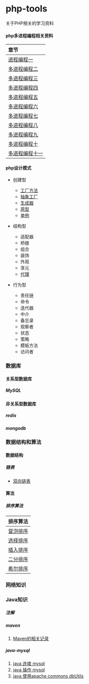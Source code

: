 # php-tools
关于PHP相关的学习资料

#### php多进程编程相关资料

|章节|
|:----|
|[进程编程一](./php/process/php-process.md)|
|[多进程编程二](./php/process/php-process2.md)|
|[多进程编程三](./php/process/php-process3.md)|
|[多进程编程四](./php/process/php-process4.md)|
|[多进程编程五](./php/process/php-process5.md)|
|[多进程编程六](./php/process/php-process6.md)|
|[多进程编程七](./php/process/php-process(七).md)|
|[多进程编程八](./php/process/php-process(八).md)|
|[多进程编程九](./php/process/php-process(九).md)|
|[多进程编程十](./php/process/php-process(十).md)|
|[多进程编程十一](./php/process/php-process11.md)|

#### php设计模式

* 创建型
  * [工厂方法](./php/design-patterns/creational-patterns/FactoryMethod.md)
  * [抽象工厂](./php/design-patterns/creational-patterns/abstract-factory.md)
  * [生成器](./php/design-patterns/creational-patterns/builder.md)
  * [原型](./php/design-patterns/creational-patterns/prototype.md)
  * [单例](./php/design-patterns/creational-patterns/singleton.md)

* 结构型
  * 适配器
  * 桥接
  * 组合
  * 装饰
  * 外观
  * 享元
  * [代理](./php/design-patterns/structural-patterns/proxy.md)
  
* 行为型
  * 责任链
  * 命令
  * 迭代器
  * 中介
  * 备忘录
  * 观察者
  * 状态
  * 策略
  * 模板方法
  * 访问者

### 数据库

#### 关系型数据库

##### MySQL

#### 非关系型数据库

##### redis

##### mongodb

### 数据结构和算法

#### 数据结构

##### 链表

* [双向链表](./data-structure-and-algorithm/data-structure/list/linked-list.md)

#### 算法

##### 排序算法

|排序算法|
|:----:|
|[冒泡排序](./data-structure-and-algorithm/algorithm/sort/bubble-sort.md)|
|[选择排序](./data-structure-and-algorithm/algorithm/sort/select-sort.md)|
|[插入排序](./data-structure-and-algorithm/algorithm/sort/insert-sort.md)|
|[二分排序](./data-structure-and-algorithm/algorithm/sort/binary-sort.md)|
|[希尔排序](./data-structure-and-algorithm/algorithm/sort/shell-sort.md)|

### 网络知识


### Java知识

##### 注解
##### maven

1. [Maven的相关记录](./java/maven/maven.md)

##### java-mysql

1. [java 连接 mysql](./java/mysql/conn.md) 
2. [java 操作 mysql](./java/mysql/select.md) 
3. [java 使用apache commons dbUtils](./java/mysql/apache-commons-db-utils.md) 